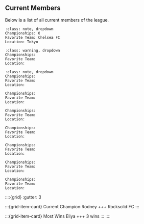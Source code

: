 ## Current Members

Below is a list of all current members of the league.


```{admonition} Yoshua - Commissioner
:class: note, dropdown
Championships: 0
Favorite Team: Chelsea FC
Location: Tokyo
```

```{admonition} Rodney - Current Champion
:class: warning, dropdown
Championships: 
Favorite Team:
Location:
```

```{admonition} Eliya - Record 3 Wins
:class: note, dropdown
Championships:
Favorite Team:
Location:
```

```{dropdown} Julio
Championships:
Favorite Team:
Location:
```

```{dropdown} Paolo
Championships:
Favorite Team:
Location:
```

```{dropdown} Virgile
Championships:
Favorite Team:
Location:
```

```{dropdown} Jared
Championships:
Favorite Team:
Location:
```

```{dropdown} JC
Championships:
Favorite Team:
Location:
```

```{dropdown} Tinashe
Championships:
Favorite Team:
Location:
```

::::{grid}
:gutter: 3

:::{grid-item-card} Current Champion
Rodney
+++
Rocksolid FC
:::

:::{grid-item-card} Most Wins
Eliya
+++
3 wins
:::
::::

